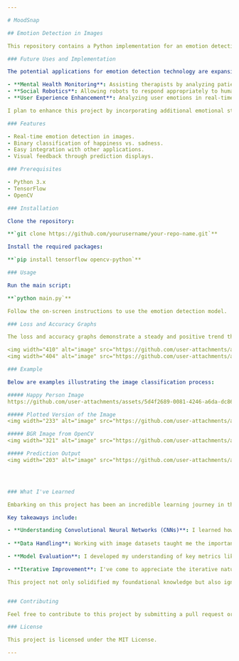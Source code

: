 ```yaml
---

# MoodSnap

## Emotion Detection in Images

This repository contains a Python implementation for an emotion detection model that analyzes images to predict whether a person is happy or not. Utilizing deep learning techniques, this project aims to accurately classify facial expressions, providing insights into emotional states.

### Future Uses and Implementation

The potential applications for emotion detection technology are expansive and promising. In the future, this project can be integrated into various domains, such as:

- **Mental Health Monitoring**: Assisting therapists by analyzing patients’ emotional states through images, enabling more personalized care.
- **Social Robotics**: Allowing robots to respond appropriately to human emotions, enhancing human-robot interaction and creating more empathetic machines.
- **User Experience Enhancement**: Analyzing user emotions in real-time to tailor content or advertisements based on emotional responses, improving engagement and satisfaction.

I plan to enhance this project by incorporating additional emotional states beyond happiness and sadness, such as anger and surprise. By utilizing advanced machine learning techniques, I aim to create a robust model that can learn from diverse datasets and improve its predictions over time.

### Features

- Real-time emotion detection in images.
- Binary classification of happiness vs. sadness.
- Easy integration with other applications.
- Visual feedback through prediction displays.

### Prerequisites

- Python 3.x
- TensorFlow
- OpenCV

### Installation

Clone the repository:

**`git clone https://github.com/yourusername/your-repo-name.git`**

Install the required packages:

**`pip install tensorflow opencv-python`**

### Usage

Run the main script:

**`python main.py`**

Follow the on-screen instructions to use the emotion detection model.

### Loss and Accuracy Graphs

The loss and accuracy graphs demonstrate a steady and positive trend throughout the training process. The loss consistently decreased, indicating that the model was effectively learning from the data. Meanwhile, the accuracy steadily increased, showcasing the model's improving ability to classify images correctly. This promising performance suggests that the model is well-tuned and ready for real-world applications.

<img width="410" alt="image" src="https://github.com/user-attachments/assets/298b7ed9-4fb4-4a6e-9a6e-0cf5767ce4f7">
<img width="404" alt="image" src="https://github.com/user-attachments/assets/9936c425-2b83-44eb-b43f-aff065a70a8f">

### Example 

Below are examples illustrating the image classification process:

##### Happy Person Image
https://github.com/user-attachments/assets/5d4f2689-0081-4246-a6da-dc8690930288

##### Plotted Version of the Image
<img width="233" alt="image" src="https://github.com/user-attachments/assets/fcf6cc8a-5544-4f4f-a2b0-2128e00a1a05">

##### BGR Image from OpenCV
<img width="321" alt="image" src="https://github.com/user-attachments/assets/0f173dbc-d0c6-48c1-b7bc-138f16a610e3">

##### Prediction Output
<img width="203" alt="image" src="https://github.com/user-attachments/assets/746fb63f-03f6-439e-816c-d066a65c8a1f">




### What I've Learned

Embarking on this project has been an incredible learning journey in the field of machine learning and image classification. I have gained valuable skills in data preprocessing, model architecture design, and performance evaluation. 

Key takeaways include:

- **Understanding Convolutional Neural Networks (CNNs)**: I learned how CNNs work and how to construct them using TensorFlow and Keras. This has deepened my appreciation for how layers process visual data.
  
- **Data Handling**: Working with image datasets taught me the importance of data cleanliness, including handling different image formats and scaling pixel values for optimal model performance.

- **Model Evaluation**: I developed my understanding of key metrics like accuracy, precision, and recall, and how to interpret them to assess model performance.

- **Iterative Improvement**: I've come to appreciate the iterative nature of machine learning projects—testing, refining, and optimizing are crucial to building effective models.

This project not only solidified my foundational knowledge but also ignited a passion for exploring further applications of machine learning in real-world scenarios.


### Contributing

Feel free to contribute to this project by submitting a pull request or opening an issue.

### License

This project is licensed under the MIT License.

---
```

